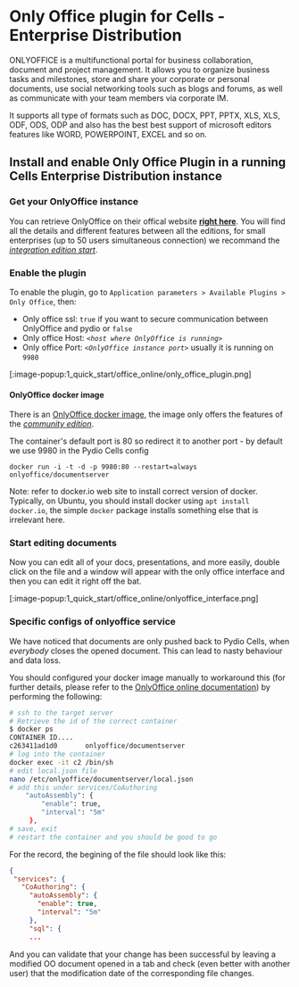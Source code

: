 # Only Office plugin for Cells - Enterprise Distribution

ONLYOFFICE is a multifunctional portal for business collaboration, document and project management. It allows you to organize business tasks and milestones, store and share your corporate or personal documents, use social networking tools such as blogs and forums, as well as communicate with your team members via corporate IM.

It supports all type of formats such as DOC, DOCX, PPT, PPTX, XLS, XLS, ODF, ODS, ODP and also has the best best support of microsoft editors features like WORD, POWERPOINT, EXCEL and so on.

## Install and enable Only Office Plugin in a running Cells Enterprise Distribution instance

### Get your OnlyOffice instance

You can retrieve OnlyOffice on their offical website **[right here](https://www.onlyoffice.com/compare-editions.aspx)**.
You will find all the details and different features between all the editions, for small enterprises (up to 50 users simultaneous connection) we recommand the [*integration edition start*](https://www.onlyoffice.com/connectors.aspx).

### Enable the plugin

To enable the plugin, go to `Application parameters > Available Plugins > Only Office`, then:
 
- Only office ssl: `true` if you want to secure communication between OnlyOffice and pydio or `false`
- Only office Host: _`<host where OnlyOffice is running>`_
- Only office Port: _`<OnlyOffice instance port>`_ usually it is running on `9980`

<!-- [:image-popup:1_quick_start/office_online/only_office_plugin.png] -->
[:image-popup:1_quick_start/office_online/only_office_plugin.png]

#### OnlyOffice docker image

There is an [OnlyOffice docker image](https://hub.docker.com/r/onlyoffice/documentserver/),
the image only offers the features of the *[community edition](https://www.onlyoffice.com/compare-editions.aspx)*.

The container's default port is 80 so redirect it to another port - by default we use 9980 in the Pydio Cells config

```shell
docker run -i -t -d -p 9980:80 --restart=always onlyoffice/documentserver
```

Note: refer to docker.io web site to install correct version of docker. Typically, on Ubuntu, you should install docker using `apt install docker.io`, the simple `docker` package installs something else that is irrelevant here.

### Start editing documents

Now you can edit all of your docs, presentations, and more easily, double click on the file and a window will appear with the only office interface and then you can edit it right off the bat.

[:image-popup:1_quick_start/office_online/onlyoffice_interface.png]

### Specific configs of onlyoffice service

We have noticed that documents are only pushed back to Pydio Cells, when _everybody_ closes the opened document.
This can lead to nasty behaviour and data loss.

You should configured your docker image manually to workaround this (for further details, please refer to the [OnlyOffice online documentation](https://api.onlyoffice.com/editors/save)) by performing the following:

```sh
# ssh to the target server
# Retrieve the id of the correct container
$ docker ps
CONTAINER ID....
c263411ad1d0       onlyoffice/documentserver
# log into the container
docker exec -it c2 /bin/sh
# edit local.json file
nano /etc/onlyoffice/documentserver/local.json
# add this under services/CoAuthoring 
    "autoAssembly": {
        "enable": true,
        "interval": "5m"
     },
# save, exit
# restart the container and you should be good to go
```

For the record, the begining of the file should look like this:

```json
{
 "services": {
   "CoAuthoring": {
     "autoAssembly": {
       "enable": true,
       "interval": "5m"
     },
     "sql": {
     ...
```

And you can validate that your change has been successful by leaving a modified OO document opened in a tab and check (even better with another user) that the modification date of the corresponding file changes.
